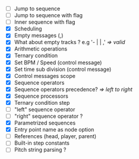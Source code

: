 - [ ] Jump to sequence
- [ ] Jump to sequence with flag
- [ ] Inner sequence with flag
- [x] Scheduling
- [x] Empty messages (,)
- [x] What about empty tracks ? e.g '- | | ,' *=> valid*
- [x] Arithmetic operations
- [x] Ternary condition
- [x] Set BPM / Speed (control message)
- [x] Set time sub division (control message)
- [x] Control messages scope
- [x] Sequence operators
- [x] Sequence operators precedence? *=> left to right*
- [x] Sequence processors
- [x] Ternary condition step
- [ ] "left" sequence operator
- [ ] "right" sequence operator ?
- [x] Parametrized sequences
- [x] Entry point name as node option
- [ ] References (head, player, parent)
- [ ] Built-in step constants
- [ ] Pitch string parsing ?
